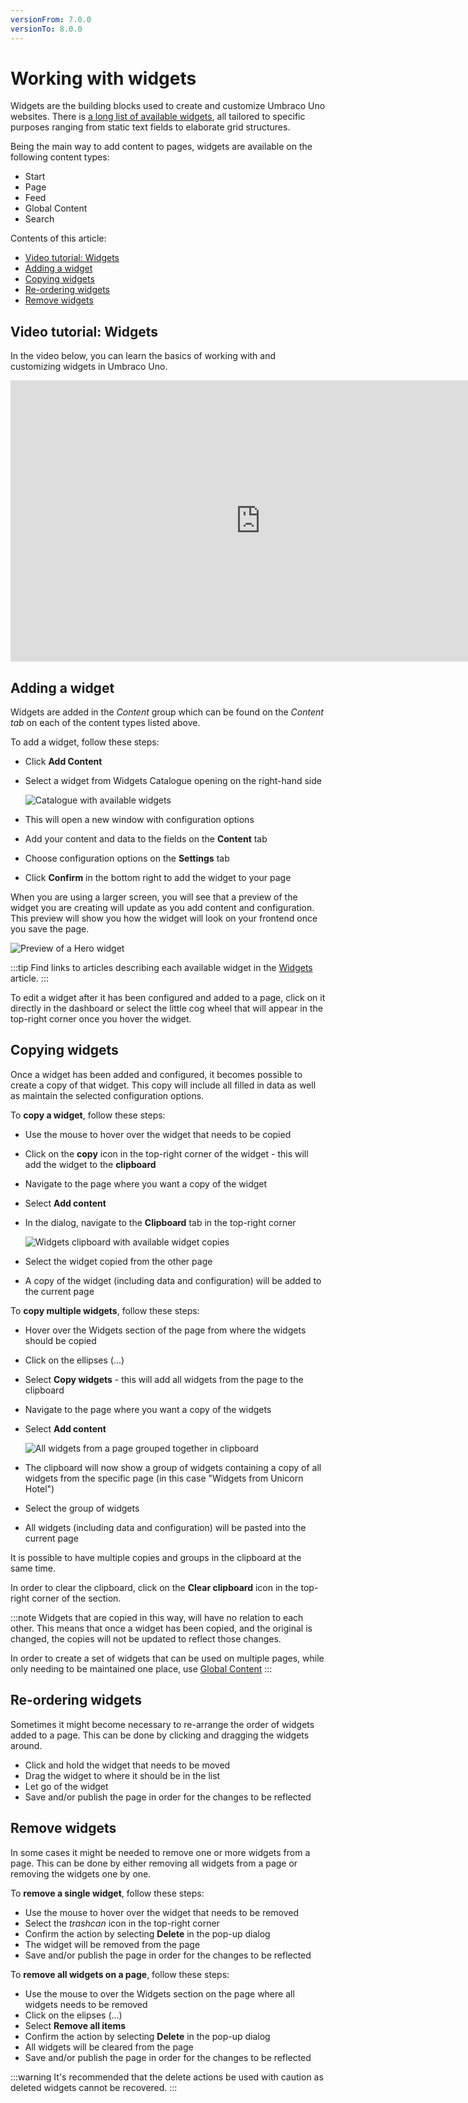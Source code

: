 ```yaml
---
versionFrom: 7.0.0
versionTo: 8.0.0
---
```


# Working with widgets

Widgets are the building blocks used to create and customize Umbraco Uno websites. There is [a long list of available widgets](../../Widgets), all tailored to specific purposes ranging from static text fields to elaborate grid structures.

Being the main way to add content to pages, widgets are available on the following content types:

* Start
* Page
* Feed
* Global Content
* Search

Contents of this article:

* [Video tutorial: Widgets](#video-tutorial-widgets)
* [Adding a widget](#adding-a-widget)
* [Copying widgets](#copying-widgets)
* [Re-ordering widgets](#re-ordering-widgets)
* [Remove widgets](#remove-widgets)

## Video tutorial: Widgets

In the video below, you can learn the basics of working with and customizing widgets in Umbraco Uno.

<iframe width="800" height="450" src="https://www.youtube.com/embed/hu_jJqV2uTw?rel=0" frameborder="0" allow="autoplay; encrypted-media" allowfullscreen></iframe>

## Adding a widget

Widgets are added in the *Content* group which can be found on the *Content tab* on each of the content types listed above.

To add a widget, follow these steps:

* Click **Add Content**
* Select a widget from Widgets Catalogue opening on the right-hand side

  ![Catalogue with available widgets](images/widgets-catalogue.png)

* This will open a new window with configuration options
* Add your content and data to the fields on the **Content** tab
* Choose configuration options on the **Settings** tab
* Click **Confirm** in the bottom right to add the widget to your page

When you are using a larger screen, you will see that a preview of the widget you are creating will update as you add content and configuration. This preview will show you how the widget will look on your frontend once you save the page.

![Preview of a Hero widget](images/widgets-preview.png)

:::tip
Find links to articles describing each available widget in the [Widgets](../../Widgets) article.
:::

To edit a widget after it has been configured and added to a page, click on it directly in the dashboard or select the little cog wheel that will appear in the top-right corner once you hover the widget.

## Copying widgets

Once a widget has been added and configured, it becomes possible to create a copy of that widget. This copy will include all filled in data as well as maintain the selected configuration options.

To **copy a widget**, follow these steps:

* Use the mouse to hover over the widget that needs to be copied
* Click on the **copy** icon in the top-right corner of the widget - this will add the widget to the **clipboard**
* Navigate to the page where you want a copy of the widget
* Select **Add content**
* In the dialog, navigate to the **Clipboard** tab in the top-right corner

  ![Widgets clipboard with available widget copies](images/hero-in-clipboard.png)

* Select the widget copied from the other page
* A copy of the widget (including data and configuration) will be added to the current page

To **copy multiple widgets**, follow these steps:

* Hover over the Widgets section of the page from where the widgets should be copied
* Click on the ellipses (...)
* Select **Copy widgets** - this will add all widgets from the page to the clipboard
* Navigate to the page where you want a copy of the widgets
* Select **Add content**

  ![All widgets from a page grouped together in clipboard](images/widgets-from-page.png)

* The clipboard will now show a group of widgets containing a copy of all widgets from the specific page (in this case "Widgets from Unicorn Hotel")
* Select the group of widgets
* All widgets (including data and configuration) will be pasted into the current page

It is possible to have multiple copies and groups in the clipboard at the same time.

In order to clear the clipboard, click on the **Clear clipboard** icon in the top-right corner of the section.

:::note
Widgets that are copied in this way, will have no relation to each other. This means that once a widget has been copied, and the original is changed, the copies will not be updated to reflect those changes.

In order to create a set of widgets that can be used on multiple pages, while only needing to be maintained one place, use [Global Content](../../Uno-pedia/Content-Types/Global-Content)
:::

## Re-ordering widgets

Sometimes it might become necessary to re-arrange the order of widgets added to a page. This can be done by clicking and dragging the widgets around.

* Click and hold the widget that needs to be moved
* Drag the widget to where it should be in the list
* Let go of the widget
* Save and/or publish the page in order for the changes to be reflected

## Remove widgets

In some cases it might be needed to remove one or more widgets from a page. This can be done by either removing all widgets from a page or removing the widgets one by one.

To **remove a single widget**, follow these steps:

* Use the mouse to hover over the widget that needs to be removed
* Select the *trashcan* icon in the top-right corner
* Confirm the action by selecting **Delete** in the pop-up dialog
* The widget will be removed from the page
* Save and/or publish the page in order for the changes to be reflected

To **remove all widgets on a page**, follow these steps:

* Use the mouse to over the Widgets section on the page where all widgets needs to be removed
* Click on the elipses (...)
* Select **Remove all items**
* Confirm the action by selecting **Delete** in the pop-up dialog
* All widgets will be cleared from the page
* Save and/or publish the page in order for the changes to be reflected

:::warning
It's recommended that the delete actions be used with caution as deleted widgets cannot be recovered.
:::
